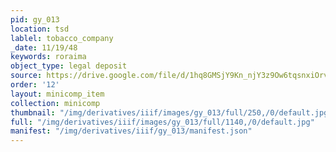 ```yaml
---
pid: gy_013
location: tsd
lablel: tobacco_company
_date: 11/19/48
keywords: roraima
object_type: legal deposit
source: https://drive.google.com/file/d/1hq8GMSjY9Kn_njY3z9Ow6tqsnxiOrvs2/view?usp=sharing
order: '12'
layout: minicomp_item
collection: minicomp
thumbnail: "/img/derivatives/iiif/images/gy_013/full/250,/0/default.jpg"
full: "/img/derivatives/iiif/images/gy_013/full/1140,/0/default.jpg"
manifest: "/img/derivatives/iiif/gy_013/manifest.json"
---
```

